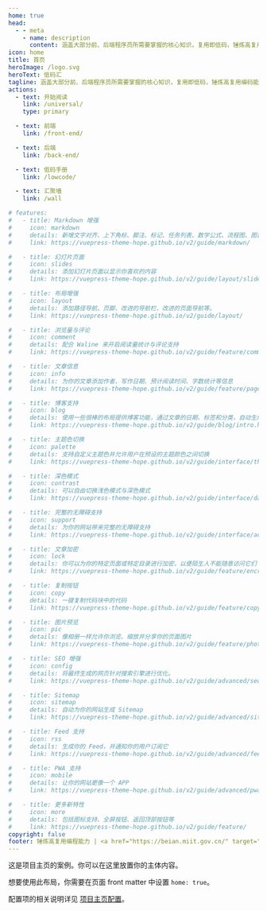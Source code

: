 ```yaml
---
home: true
head:
  - - meta
    - name: description
      content: 涵盖大部分前、后端程序员所需要掌握的核心知识，复用即低码，锤炼高复用编码能力，精进数字化解决方案技术。html、js、css、css3、es6、react、vue、RN、flutter、小程序、node.js、nodeJs、ts、typescript、java、spring-boot、spring-cloud、dubbo、MyBatis、go、GO、istio、低代码、面试、知识点、前端指南、后端指北、数据库、MySQL、mysql、mongodb、redis、高可用, 高并发、分布式、微服务、serveless。
icon: home
title: 首页
heroImage: /logo.svg
heroText: 低码汇
tagline: 涵盖大部分前、后端程序员所需要掌握的核心知识，复用即低码，锤炼高复用编码能力，精进数字化解决方案技术。
actions:
  - text: 开始阅读
    link: /universal/
    type: primary

  - text: 前端
    link: /front-end/

  - text: 后端
    link: /back-end/

  - text: 低码手册
    link: /lowcode/

  - text: 汇聚墙
    link: /wall

# features:
#   - title: Markdown 增强
#     icon: markdown
#     details: 新增文字对齐、上下角标、脚注、标记、任务列表、数学公式、流程图、图表与幻灯片支持
#     link: https://vuepress-theme-hope.github.io/v2/guide/markdown/

#   - title: 幻灯片页面
#     icon: slides
#     details: 添加幻灯片页面以显示你喜欢的内容
#     link: https://vuepress-theme-hope.github.io/v2/guide/layout/slides

#   - title: 布局增强
#     icon: layout
#     details: 添加路径导航、页脚、改进的导航栏、改进的页面导航等。
#     link: https://vuepress-theme-hope.github.io/v2/guide/layout/

#   - title: 浏览量与评论
#     icon: comment
#     details: 配合 Waline 来开启阅读量统计与评论支持
#     link: https://vuepress-theme-hope.github.io/v2/guide/feature/comment.html

#   - title: 文章信息
#     icon: info
#     details: 为你的文章添加作者、写作日期、预计阅读时间、字数统计等信息
#     link: https://vuepress-theme-hope.github.io/v2/guide/feature/page-info.html

#   - title: 博客支持
#     icon: blog
#     details: 使用一些很棒的布局提供博客功能，通过文章的日期、标签和分类，自动生成文章、分类、标签与时间轴列表
#     link: https://vuepress-theme-hope.github.io/v2/guide/blog/intro.html

#   - title: 主题色切换
#     icon: palette
#     details: 支持自定义主题色并允许用户在预设的主题颜色之间切换
#     link: https://vuepress-theme-hope.github.io/v2/guide/interface/theme-color.html

#   - title: 深色模式
#     icon: contrast
#     details: 可以自由切换浅色模式与深色模式
#     link: https://vuepress-theme-hope.github.io/v2/guide/interface/darkmode.html

#   - title: 完整的无障碍支持
#     icon: support
#     details: 为你的网站带来完整的无障碍支持
#     link: https://vuepress-theme-hope.github.io/v2/guide/interface/accessibility.html

#   - title: 文章加密
#     icon: lock
#     details: 你可以为你的特定页面或特定目录进行加密，以便陌生人不能随意访问它们
#     link: https://vuepress-theme-hope.github.io/v2/guide/feature/encrypt.html

#   - title: 复制按钮
#     icon: copy
#     details: 一键复制代码块中的代码
#     link: https://vuepress-theme-hope.github.io/v2/guide/feature/copy-code.html

#   - title: 图片预览
#     icon: pic
#     details: 像相册一样允许你浏览、缩放并分享你的页面图片
#     link: https://vuepress-theme-hope.github.io/v2/guide/feature/photo-swipe.html

#   - title: SEO 增强
#     icon: config
#     details: 将最终生成的网页针对搜索引擎进行优化。
#     link: https://vuepress-theme-hope.github.io/v2/guide/advanced/seo.html

#   - title: Sitemap
#     icon: sitemap
#     details: 自动为你的网站生成 Sitemap
#     link: https://vuepress-theme-hope.github.io/v2/guide/advanced/sitemap.html

#   - title: Feed 支持
#     icon: rss
#     details: 生成你的 Feed，并通知你的用户订阅它
#     link: https://vuepress-theme-hope.github.io/v2/guide/advanced/feed.html

#   - title: PWA 支持
#     icon: mobile
#     details: 让你的网站更像一个 APP
#     link: https://vuepress-theme-hope.github.io/v2/guide/advanced/pwa.html

#   - title: 更多新特性
#     icon: more
#     details: 包括图标支持、全屏按钮、返回顶部按钮等
#     link: https://vuepress-theme-hope.github.io/v2/guide/feature/
copyright: false
footer: 锤炼高复用编程能力 | <a href="https://beian.miit.gov.cn/" target="_blank">苏ICP备2021048140号-1</a> | MIT Licensed | Copyright © 2022-present 低码汇
---
```



这是项目主页的案例。你可以在这里放置你的主体内容。

想要使用此布局，你需要在页面 front matter 中设置 `home: true`。

配置项的相关说明详见 [项目主页配置](https://vuepress-theme-hope.github.io/v2/guide/layout/home/)。
